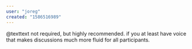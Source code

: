 ```yaml
---
user: "joreg"
created: "1586516989"
---
```


@texttext not required, but highly recommended. if you at least have voice that makes discussions much more fluid for all participants. 
